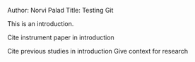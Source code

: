 Author: Norvi Palad
Title: Testing Git

This is an introduction.

Cite instrument paper in introduction

Cite previous studies in introduction
Give context for research